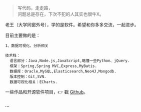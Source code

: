 > 写代码，走走路，  
> 问题总是存在，下次不犯的人其实也很牛X。

老王（大学同窗外号），学的是软件。希望和你多多交流，一起进步。



目前主要做的是：
```
1、数据可视化、分析相关

技术栈：
  语言部分：Java,Node.js,JavaScript,略懂一些Python、jQuery.
  框架：Spring,Spring MVC,Express,MyBatis.
  数据库：Oracle,MySQL,Elasticsearch,Neo4J,Mongodb.
  版本控制：Git,SVN.
  数据可视化相关：ECharts.
```


一些作品和开源软件项目，👉 戳 [Github](http://github.com/WantUzZ)。



##### ...

<!-- - [Upgrading to Progressive Web Apps][9] · [JSConf CN 上海 2017](http://2017.jsconf.cn/)
- Building Progressive Web Apps · [CSDI 广州 2017](http://www.csdisummit.com/)
- The State of Progressive Web App · GDG IO Redux 北京 2017
- 炒冷饭 · PWA 到底是个什么玩意？· Baidu HQ 北京 2017
- [Service Worker 101][5] · GDG DevFest 北京 2016
- [Progressive Web App，复兴序章][4] · [QCon 上海 2016](http://2016.qconshanghai.com/presentation/3111)
- Progressive Web App 之我见 · GDG IO Redux 北京 2016
- [CSS Still Sucks 2015][2] · 2015
- [JavaScript 模块化七日谈][1] · 2015

[1]: //huangxuan.me/2015/07/09/js-module-7day/
[2]: //huangxuan.me/2015/12/28/css-sucks-2015/
[3]: //huangxuan.me/2016/06/05/pwa-in-my-pov/
[4]: //huangxuan.me/2016/10/20/pwa-qcon2016/
[5]: //huangxuan.me/2016/11/20/sw-101-gdgdf/
[6]: https://yanshuo.io/assets/player/?deck=58ac8598b123db0067292f92 "PWA Rehashing"
[7]: https://yanshuo.io/assets/player/?deck=593ad6fbfe88c2006a0a0d6d "The State of PWA"
[8]: https://yanshuo.io/assets/player/?deck=594d673d570c357d0698a950 "Building PWA"
[9]: //huangxuan.me/jsconfcn2017/ -->
